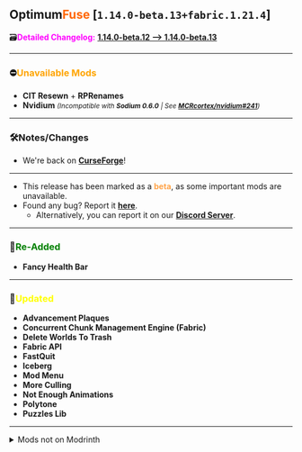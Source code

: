 ## Optimum<font color="#ff6600">Fuse</font> [`1.14.0-beta.13+fabric.1.21.4`]

🗃️<font color="magenta">**Detailed Changelog:**</font> [**1.14.0-beta.12 --> 1.14.0-beta.13**](https://github.com/UltimatChamp/optimum-fuse/compare/1.14.0-beta.12...1.14.0-beta.13)

---

### ⛔<font color="orange">Unavailable Mods</font>

- **CIT Resewn** + **RPRenames**
- **Nvidium** _<small>(Incompatible with **Sodium 0.6.0** | See [**MCRcortex/nvidium#241**](https://github.com/MCRcortex/nvidium/issues/241))</small>_

---

### 🛠️Notes/Changes

- We're back on [**CurseForge**](https://www.curseforge.com/minecraft/modpacks/optimum-fuse)!

---

- This release has been marked as a <font color="#ffa347">**beta**</font>, as some important mods are unavailable.
- Found any bug? Report it [**here**](https://github.com/UltimatChamp/optimum-fuse/issues/new?assignees=&labels=%F0%9F%AA%B2bug&projects=&template=bug-report.yml).
  - Alternatively, you can report it on our [**Discord Server**](https://discord.gg/kfKjjhv3pn).

---

### 🔁<font color="green">Re-Added</font>

- **Fancy Health Bar**

---

### 🔄️<font color="yellow">Updated</font>

- **Advancement Plaques**
- **Concurrent Chunk Management Engine (Fabric)**
- **Delete Worlds To Trash**
- **Fabric API**
- **FastQuit**
- **Iceberg**
- **Mod Menu**
- **More Culling**
- **Not Enough Animations**
- **Polytone**
- **Puzzles Lib**

---

<details>
<summary>Mods not on Modrinth</summary>

- [**Animatica**](https://github.com/FoundationGames/Animatica/pull/64)
- [**OptiBoxes**](https://github.com/lowercasebtw/optiboxes)
</details>
